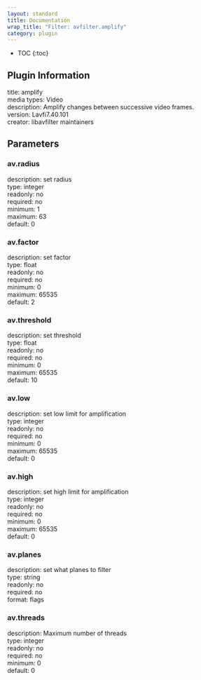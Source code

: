 ```yaml
---
layout: standard
title: Documentation
wrap_title: "Filter: avfilter.amplify"
category: plugin
---
```

* TOC
{:toc}

## Plugin Information

title: amplify  
media types:
Video  
description: Amplify changes between successive video frames.  
version: Lavfi7.40.101  
creator: libavfilter maintainers  

## Parameters

### av.radius

  
description:
set radius  
type: integer  
readonly: no  
required: no  
minimum: 1  
maximum: 63  
default: 0  

### av.factor

  
description:
set factor  
type: float  
readonly: no  
required: no  
minimum: 0  
maximum: 65535  
default: 2  

### av.threshold

  
description:
set threshold  
type: float  
readonly: no  
required: no  
minimum: 0  
maximum: 65535  
default: 10  

### av.low

  
description:
set low limit for amplification  
type: integer  
readonly: no  
required: no  
minimum: 0  
maximum: 65535  
default: 0  

### av.high

  
description:
set high limit for amplification  
type: integer  
readonly: no  
required: no  
minimum: 0  
maximum: 65535  
default: 0  

### av.planes

  
description:
set what planes to filter  
type: string  
readonly: no  
required: no  
format: flags  

### av.threads

  
description:
Maximum number of threads  
type: integer  
readonly: no  
required: no  
minimum: 0  
default: 0  

